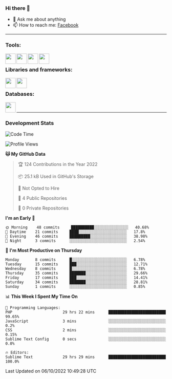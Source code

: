 ### Hi there 👋

<!-- - 🔭 I’m currently working on [huyviet] -->
- 💬 Ask me about anything
- 📫 How to reach me: [Facebook]
<!-- - ⚡ Fun fact: abc -->

---

### Tools:
<img align='left' height="32" width="32" src="https://cdn.jsdelivr.net/npm/simple-icons@4.8.0/icons/phpstorm.svg" />
<img align='left' height="32" width="32" src="https://cdn.jsdelivr.net/npm/simple-icons@4.8.0/icons/sublimetext.svg" />
<img align='left' height="32" width="32" src="https://cdn.jsdelivr.net/npm/simple-icons@4.8.0/icons/laragon.svg" />
<img align='left' height="32" width="32" src="https://cdn.jsdelivr.net/npm/simple-icons@4.8.0/icons/xampp.svg" />
<br>

### Libraries and frameworks:
<img align='left' height="32" width="32" src="https://cdn.jsdelivr.net/npm/simple-icons@4.8.0/icons/laravel.svg" />
<img align='left' height="32" width="32" src="https://cdn.jsdelivr.net/npm/simple-icons@4.8.0/icons/jquery.svg" />
<br>

### Databases:
<img align='left' height="32" width="32" src="https://cdn.jsdelivr.net/npm/simple-icons@4.8.0/icons/mysql.svg" />
<br>

---
### Development Stats
<!--START_SECTION:waka-->
![Code Time](http://img.shields.io/badge/Code%20Time-180%20hrs%201%20min-blue)

![Profile Views](http://img.shields.io/badge/Profile%20Views-0-blue)

**🐱 My GitHub Data** 

> 🏆 124 Contributions in the Year 2022
 > 
> 📦 25.1 kB Used in GitHub's Storage 
 > 
> 🚫 Not Opted to Hire
 > 
> 📜 4 Public Repositories 
 > 
> 🔑 0 Private Repositories  
 > 
**I'm an Early 🐤** 

```text
🌞 Morning    48 commits     ██████████░░░░░░░░░░░░░░░   40.68% 
🌆 Daytime    21 commits     ████░░░░░░░░░░░░░░░░░░░░░   17.8% 
🌃 Evening    46 commits     █████████░░░░░░░░░░░░░░░░   38.98% 
🌙 Night      3 commits      ░░░░░░░░░░░░░░░░░░░░░░░░░   2.54%

```
📅 **I'm Most Productive on Thursday** 

```text
Monday       8 commits      █░░░░░░░░░░░░░░░░░░░░░░░░   6.78% 
Tuesday      15 commits     ███░░░░░░░░░░░░░░░░░░░░░░   12.71% 
Wednesday    8 commits      █░░░░░░░░░░░░░░░░░░░░░░░░   6.78% 
Thursday     35 commits     ███████░░░░░░░░░░░░░░░░░░   29.66% 
Friday       17 commits     ███░░░░░░░░░░░░░░░░░░░░░░   14.41% 
Saturday     34 commits     ███████░░░░░░░░░░░░░░░░░░   28.81% 
Sunday       1 commits      ░░░░░░░░░░░░░░░░░░░░░░░░░   0.85%

```


📊 **This Week I Spent My Time On** 

```text
💬 Programming Languages: 
PHP                      29 hrs 22 mins      █████████████████████████   99.65% 
JavaScript               3 mins              ░░░░░░░░░░░░░░░░░░░░░░░░░   0.2% 
CSS                      2 mins              ░░░░░░░░░░░░░░░░░░░░░░░░░   0.15% 
Sublime Text Config      0 secs              ░░░░░░░░░░░░░░░░░░░░░░░░░   0.0%

🔥 Editors: 
Sublime Text             29 hrs 29 mins      █████████████████████████   100.0%

```


 Last Updated on 06/10/2022 10:49:28 UTC
<!--END_SECTION:waka-->

[huyviet]: https://huyviet.vn/
[Facebook]: https://www.facebook.com/profile.php?id=100075294702642
